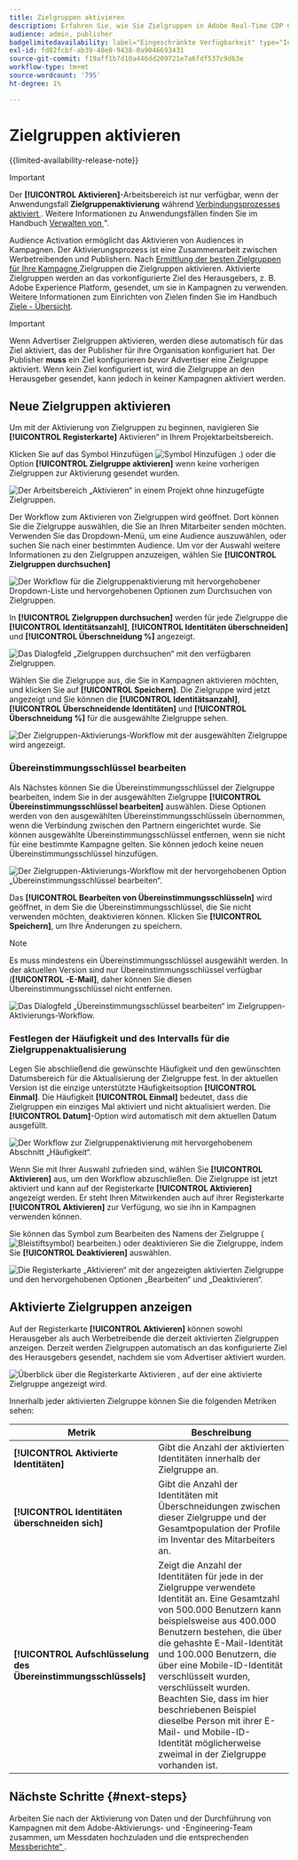 ```yaml
---
title: Zielgruppen aktivieren
description: Erfahren Sie, wie Sie Zielgruppen in Adobe Real-Time CDP Collaboration aktivieren.
audience: admin, publisher
badgelimitedavailability: label="Eingeschränkte Verfügbarkeit" type="Informative" url="https://helpx.adobe.com/legal/product-descriptions/real-time-customer-data-platform-collaboration.html newtab=true"
exl-id: fd82fcbf-ab39-48e0-9438-0a9046693431
source-git-commit: f19aff1b7d10a446dd209721e7a6fdf537c9d63e
workflow-type: tm+mt
source-wordcount: '795'
ht-degree: 1%

---
```


# Zielgruppen aktivieren

{{limited-availability-release-note}}

>[!IMPORTANT]
>
>Der **[!UICONTROL Aktivieren]**-Arbeitsbereich ist nur verfügbar, wenn der Anwendungsfall **Zielgruppenaktivierung** während [ Verbindungsprozesses aktiviert ](../connect/establishing-connections.md#connection-settings). Weitere Informationen zu Anwendungsfällen finden Sie im Handbuch [Verwalten von ](./manage-projects.md#project-use-cases)&quot;.

Audience Activation ermöglicht das Aktivieren von Audiences in Kampagnen. Der Aktivierungsprozess ist eine Zusammenarbeit zwischen Werbetreibenden und Publishern. Nach [ Ermittlung der besten Zielgruppen für Ihre Kampagne ](./discover.md) Zielgruppen die Zielgruppen aktivieren. Aktivierte Zielgruppen werden an das vorkonfigurierte Ziel des Herausgebers, z. B. Adobe Experience Platform, gesendet, um sie in Kampagnen zu verwenden. Weitere Informationen zum Einrichten von Zielen finden Sie im Handbuch [Ziele - Übersicht](../destinations/overview.md).

>[!IMPORTANT]
>
>Wenn Advertiser Zielgruppen aktivieren, werden diese automatisch für das Ziel aktiviert, das der Publisher für ihre Organisation konfiguriert hat. Der Publisher **muss** ein Ziel konfigurieren *bevor* Advertiser eine Zielgruppe aktiviert. Wenn kein Ziel konfiguriert ist, wird die Zielgruppe an den Herausgeber gesendet, kann jedoch in keiner Kampagnen aktiviert werden.

## Neue Zielgruppen aktivieren

Um mit der Aktivierung von Zielgruppen zu beginnen, navigieren Sie **[!UICONTROL Registerkarte]** Aktivieren“ in Ihrem Projektarbeitsbereich.

Klicken Sie auf das Symbol Hinzufügen ![Symbol Hinzufügen .](/help/assets/icons/plus.png)) oder die Option **[!UICONTROL Zielgruppe aktivieren]** wenn keine vorherigen Zielgruppen zur Aktivierung gesendet wurden.

![Der Arbeitsbereich „Aktivieren“ in einem Projekt ohne hinzugefügte Zielgruppen.](/help/assets/collaborate/activate/activate-new-audiences.png)

Der Workflow zum Aktivieren von Zielgruppen wird geöffnet. Dort können Sie die Zielgruppe auswählen, die Sie an Ihren Mitarbeiter senden möchten. Verwenden Sie das Dropdown-Menü, um eine Audience auszuwählen, oder suchen Sie nach einer bestimmten Audience. Um vor der Auswahl weitere Informationen zu den Zielgruppen anzuzeigen, wählen Sie **[!UICONTROL Zielgruppen durchsuchen]**

![Der Workflow für die Zielgruppenaktivierung mit hervorgehobener Dropdown-Liste und hervorgehobenen Optionen zum Durchsuchen von Zielgruppen.](/help/assets/collaborate/activate/audience-activation.png)

In **[!UICONTROL Zielgruppen durchsuchen]** werden für jede Zielgruppe die **[!UICONTROL Identitätsanzahl]**, **[!UICONTROL Identitäten überschneiden]** und **[!UICONTROL Überschneidung %]** angezeigt.

![Das Dialogfeld „Zielgruppen durchsuchen“ mit den verfügbaren Zielgruppen.](/help/assets/collaborate/activate/browse-audiences.png)

Wählen Sie die Zielgruppe aus, die Sie in Kampagnen aktivieren möchten, und klicken Sie auf **[!UICONTROL Speichern]**. Die Zielgruppe wird jetzt angezeigt und Sie können die **[!UICONTROL Identitätsanzahl]**, **[!UICONTROL Überschneidende Identitäten]** und **[!UICONTROL Überschneidung %]** für die ausgewählte Zielgruppe sehen.

![Der Zielgruppen-Aktivierungs-Workflow mit der ausgewählten Zielgruppe wird angezeigt.](/help/assets/collaborate/activate/audience-selected.png)

### Übereinstimmungsschlüssel bearbeiten

Als Nächstes können Sie die Übereinstimmungsschlüssel der Zielgruppe bearbeiten, indem Sie in der ausgewählten Zielgruppe **[!UICONTROL Übereinstimmungsschlüssel bearbeiten]** auswählen. Diese Optionen werden von den ausgewählten Übereinstimmungsschlüsseln übernommen, wenn die Verbindung zwischen den Partnern eingerichtet wurde. Sie können ausgewählte Übereinstimmungsschlüssel entfernen, wenn sie nicht für eine bestimmte Kampagne gelten. Sie können jedoch keine neuen Übereinstimmungsschlüssel hinzufügen.

![Der Zielgruppen-Aktivierungs-Workflow mit der hervorgehobenen Option „Übereinstimmungsschlüssel bearbeiten“.](/help/assets/collaborate/activate/edit-match-keys.png)

Das **[!UICONTROL Bearbeiten von Übereinstimmungsschlüsseln]** wird geöffnet, in dem Sie die Übereinstimmungsschlüssel, die Sie nicht verwenden möchten, deaktivieren können. Klicken Sie **[!UICONTROL Speichern]**, um Ihre Änderungen zu speichern.

>[!NOTE]
>
>Es muss mindestens ein Übereinstimmungsschlüssel ausgewählt werden. In der aktuellen Version sind nur Übereinstimmungsschlüssel verfügbar (**[!UICONTROL -E-Mail]**, daher können Sie diesen Übereinstimmungsschlüssel nicht entfernen.

![Das Dialogfeld „Übereinstimmungsschlüssel bearbeiten“ im Zielgruppen-Aktivierungs-Workflow.](/help/assets/collaborate/activate/edit-match-keys-selection.png)

### Festlegen der Häufigkeit und des Intervalls für die Zielgruppenaktualisierung

Legen Sie abschließend die gewünschte Häufigkeit und den gewünschten Datumsbereich für die Aktualisierung der Zielgruppe fest. In der aktuellen Version ist die einzige unterstützte Häufigkeitsoption **[!UICONTROL Einmal]**. Die Häufigkeit **[!UICONTROL Einmal]** bedeutet, dass die Zielgruppen ein einziges Mal aktiviert und nicht aktualisiert werden. Die **[!UICONTROL Datum]**-Option wird automatisch mit dem aktuellen Datum ausgefüllt.

![Der Workflow zur Zielgruppenaktivierung mit hervorgehobenem Abschnitt „Häufigkeit“.](/help/assets/collaborate/activate/audience-frequency.png)

Wenn Sie mit Ihrer Auswahl zufrieden sind, wählen Sie **[!UICONTROL Aktivieren]** aus, um den Workflow abzuschließen. Die Zielgruppe ist jetzt aktiviert und kann auf der Registerkarte **[!UICONTROL Aktivieren]** angezeigt werden. Er steht Ihren Mitwirkenden auch auf ihrer Registerkarte **[!UICONTROL Aktivieren]** zur Verfügung, wo sie ihn in Kampagnen verwenden können.

Sie können das Symbol zum Bearbeiten des Namens der Zielgruppe (![Bleistiftsymbol) bearbeiten.](/help/assets/icons/edit.png)) oder deaktivieren Sie die Zielgruppe, indem Sie **[!UICONTROL Deaktivieren]** auswählen.

![Die Registerkarte „Aktivieren“ mit der angezeigten aktivierten Zielgruppe und den hervorgehobenen Optionen „Bearbeiten“ und „Deaktivieren“.](/help/assets/collaborate/activate/edit-activate-audience.png)

## Aktivierte Zielgruppen anzeigen

Auf der Registerkarte **[!UICONTROL Aktivieren]** können sowohl Herausgeber als auch Werbetreibende die derzeit aktivierten Zielgruppen anzeigen. Derzeit werden Zielgruppen automatisch an das konfigurierte Ziel des Herausgebers gesendet, nachdem sie vom Advertiser aktiviert wurden.

![Überblick über die Registerkarte Aktivieren , auf der eine aktivierte Zielgruppe angezeigt wird.](/help/assets/collaborate/activate/activate-overview.png)

Innerhalb jeder aktivierten Zielgruppe können Sie die folgenden Metriken sehen:

| Metrik | Beschreibung |
|---------|----------|
| **[!UICONTROL Aktivierte Identitäten]** | Gibt die Anzahl der aktivierten Identitäten innerhalb der Zielgruppe an. |
| **[!UICONTROL Identitäten überschneiden sich]** | Gibt die Anzahl der Identitäten mit Überschneidungen zwischen dieser Zielgruppe und der Gesamtpopulation der Profile im Inventar des Mitarbeiters an. |
| **[!UICONTROL Aufschlüsselung des Übereinstimmungsschlüssels]** | Zeigt die Anzahl der Identitäten für jede in der Zielgruppe verwendete Identität an. Eine Gesamtzahl von 500.000 Benutzern kann beispielsweise aus 400.000 Benutzern bestehen, die über die gehashte E-Mail-Identität und 100.000 Benutzern, die über eine Mobile-ID-Identität verschlüsselt wurden, verschlüsselt wurden. Beachten Sie, dass im hier beschriebenen Beispiel dieselbe Person mit ihrer E-Mail- und Mobile-ID-Identität möglicherweise zweimal in der Zielgruppe vorhanden ist. |

## Nächste Schritte {#next-steps}

Arbeiten Sie nach der Aktivierung von Daten und der Durchführung von Kampagnen mit dem Adobe-Aktivierungs- und -Engineering-Team zusammen, um Messdaten hochzuladen und die entsprechenden [Messberichte“ ](/help/guide/collaborate/measure.md).

